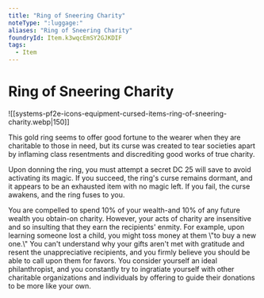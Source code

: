 ```yaml
---
title: "Ring of Sneering Charity"
noteType: ":luggage:"
aliases: "Ring of Sneering Charity"
foundryId: Item.k3wqcEmSY2GJKDIF
tags:
  - Item
---
```


# Ring of Sneering Charity
![[systems-pf2e-icons-equipment-cursed-items-ring-of-sneering-charity.webp|150]]

This gold ring seems to offer good fortune to the wearer when they are charitable to those in need, but its curse was created to tear societies apart by inflaming class resentments and discrediting good works of true charity.

Upon donning the ring, you must attempt a secret DC 25 will save to avoid activating its magic. If you succeed, the ring's curse remains dormant, and it appears to be an exhausted item with no magic left. If you fail, the curse awakens, and the ring fuses to you.

You are compelled to spend 10% of your wealth-and 10% of any future wealth you obtain-on charity. However, your acts of charity are insensitive and so insulting that they earn the recipients' enmity. For example, upon learning someone lost a child, you might toss money at them \\"to buy a new one.\\" You can't understand why your gifts aren't met with gratitude and resent the unappreciative recipients, and you firmly believe you should be able to call upon them for favors. You consider yourself an ideal philanthropist, and you constantly try to ingratiate yourself with other charitable organizations and individuals by offering to guide their donations to be more like your own.
